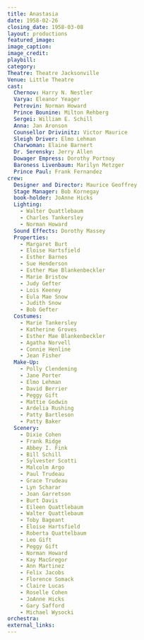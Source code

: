 ```yaml
---
title: Anastasia
date: 1958-02-26
closing_date: 1958-03-08
layout: productions
featured_image: 
image_caption:
image_credit:
playbill: 
category: 
Theatre: Theatre Jacksonville
Venue: Little Theatre
cast:
  Chernov: Harry N. Nestler
  Varya: Eleanor Yeager
  Petrovin: Norman Howard
  Prince Bounine: Milton Rehberg
  Sergei: William E. Schill
  Anna: Jan Aronson
  Counsellor Drivinitz: Victor Maurice
  Sleigh Driver: Elmo Lehman
  Charwoman: Elaine Barnert
  Dr. Serensky: Jerry Allen
  Dowager Empress: Dorothy Portnoy
  Baroness Livenbaum: Marilyn Metzger
  Prince Paul: Frank Fernandez
crew:
  Designer and Director: Maurice Geoffrey
  Stage Manager: Bob Kornegay
  book-holder: JoAnne Hicks
  Lighting:
    - Walter Quattlebaum
    - Charles Tankersley
    - Norman Howard
  Sound Effects: Dorothy Massey
  Properties:
    - Margaret Burt
    - Eloise Hartsfield
    - Esther Barnes
    - Sue Henderson
    - Esther Mae Blankenbeckler
    - Marie Bristow
    - Judy Gefter
    - Lois Keeney
    - Eula Mae Snow
    - Judith Snow
    - Bob Gefter
  Costumes:
    - Marie Tankersley
    - Katherine Groves
    - Esther Mae Blankenbeckler
    - Agatha Norvell
    - Connie Henline
    - Jean Fisher
  Make-Up:
    - Polly Clendening
    - Jane Porter
    - Elmo Lehman
    - David Berrier
    - Peggy Gift
    - Mattie Godwin
    - Ardelia Rushing
    - Patty Bartleson
    - Patty Baker
  Scenery:
    - Dixie Cohen
    - Frank Ridge
    - Abbey I. Fink
    - Bill Schill
    - Sylvester Scotti
    - Malcolm Argo
    - Paul Trudeau
    - Grace Trudeau
    - Lyn Scharar
    - Joan Garretson
    - Burt Davis
    - Eileen Quattlebaum
    - Walter Quattlebaum
    - Toby Bageant
    - Eloise Hartsfield
    - Roberta Quattelbaum
    - Leo Gift
    - Peggy Gift
    - Norman Howard
    - Kay MacGregor
    - Ann Martinez
    - Felix Jacobs
    - Florence Somack
    - Claire Lucas
    - Roselle Cohen
    - JoAnne Hicks
    - Gary Safford
    - Michael Wysocki
orchestra:
external_links:
---
```


